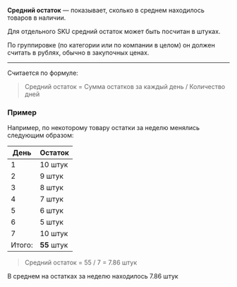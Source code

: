 **Средний остаток** — показывает, сколько в среднем находилось товаров в наличии. 

Для отдельного SKU средний остаток может быть посчитан в штуках.

По группировке (по категории или по компании в целом) он должен считать в рублях, обычно в закупочных ценах.

---

Считается по формуле:

> Средний остаток = Сумма остатков за каждый день / Количество дней


### Пример

Например, по некоторому товару остатки за неделю менялись следующим образом:

День        | Остаток
------------|------------
1			|		10 штук
2			|		9 штук
3			|		8 штук
4			|		7 штук
5			|		6 штук
6			|		5 штук
7			|		10 штук
Итого:		|		**55** штук


> Средний остаток = 55 / 7 = 7.86 штук


В среднем на остатках за неделю находилось 7.86 штук